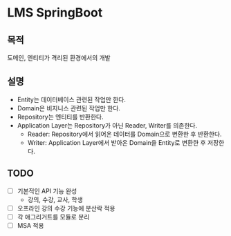 # LMS SpringBoot
## 목적
도메인, 엔티티가 격리된 환경에서의 개발

## 설명
* Entity는 데이터베이스 관련된 작업만 한다.
* Domain은 비지니스 관련된 작업만 한다.
* Repository는 엔티티를 반환한다.
* Application Layer는 Repository가 아닌 Reader, Writer를 의존한다.
  * Reader: Repository에서 읽어온 데이터를 Domain으로 변환한 후 반환한다.
  * Writer: Application Layer에서 받아온 Domain을 Entity로 변환한 후 저장한다. 

## TODO
  * [ ] 기본적인 API 기능 완성
    * 강의, 수강, 교사, 학생
  * [ ] 오프라인 강의 수강 기능에 분산락 적용
  * [ ] 각 애그리거트를 모듈로 분리
  * [ ] MSA 적용